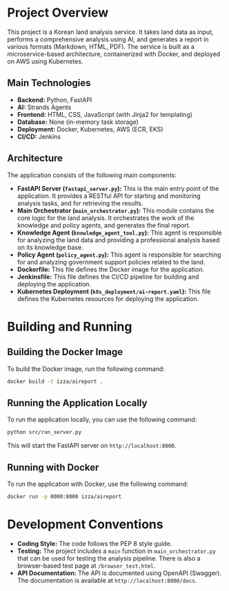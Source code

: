 # Project Overview

This project is a Korean land analysis service. It takes land data as input, performs a comprehensive analysis using AI, and generates a report in various formats (Markdown, HTML, PDF). The service is built as a microservice-based architecture, containerized with Docker, and deployed on AWS using Kubernetes.

## Main Technologies

*   **Backend:** Python, FastAPI
*   **AI:** Strands Agents
*   **Frontend:** HTML, CSS, JavaScript (with Jinja2 for templating)
*   **Database:** None (in-memory task storage)
*   **Deployment:** Docker, Kubernetes, AWS (ECR, EKS)
*   **CI/CD:** Jenkins

## Architecture

The application consists of the following main components:

*   **FastAPI Server (`fastapi_server.py`):** This is the main entry point of the application. It provides a RESTful API for starting and monitoring analysis tasks, and for retrieving the results.
*   **Main Orchestrator (`main_orchestrator.py`):** This module contains the core logic for the land analysis. It orchestrates the work of the knowledge and policy agents, and generates the final report.
*   **Knowledge Agent (`knowledge_agent_tool.py`):** This agent is responsible for analyzing the land data and providing a professional analysis based on its knowledge base.
*   **Policy Agent (`policy_agent.py`):** This agent is responsible for searching for and analyzing government support policies related to the land.
*   **Dockerfile:** This file defines the Docker image for the application.
*   **Jenkinsfile:** This file defines the CI/CD pipeline for building and deploying the application.
*   **Kubernetes Deployment (`k8s_deployment/ai-report.yaml`):** This file defines the Kubernetes resources for deploying the application.

# Building and Running

## Building the Docker Image

To build the Docker image, run the following command:

```bash
docker build -t izza/aireport .
```

## Running the Application Locally

To run the application locally, you can use the following command:

```bash
python src/run_server.py
```

This will start the FastAPI server on `http://localhost:8000`.

## Running with Docker

To run the application with Docker, use the following command:

```bash
docker run -p 8000:8000 izza/aireport
```

# Development Conventions

*   **Coding Style:** The code follows the PEP 8 style guide.
*   **Testing:** The project includes a `main` function in `main_orchestrator.py` that can be used for testing the analysis pipeline. There is also a browser-based test page at `/browser_test.html`.
*   **API Documentation:** The API is documented using OpenAPI (Swagger). The documentation is available at `http://localhost:8000/docs`.
